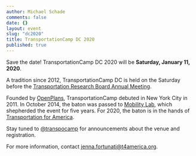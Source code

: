 ```yaml
---
author: Michael Schade
comments: false
date: {}
layout: event
slug: "dc2020"
title: TransportationCamp DC 2020
published: true
---
```


Save the date! TransportationCamp DC 2020 will be **Saturday, January 11, 2020**.

A tradition since 2012, TransportationCamp DC is held on the Saturday before the
[Transportation Research Board Annual Meeting](http://www.trb.org/AnnualMeeting).

Founded by [OpenPlans](https://openplans.org/), TransportationCamp debuted in New York City in 2011.
In October 2014, the baton was passed to [Mobility Lab](https://mobilitylab.org/), which shepherded the event for five years.
For 2020, the baton is in the hands of [Transportation for America](http://t4america.org/).

Stay tuned to [@transpocamp](https://twitter.com/transpocamp) for announcements about the venue and registration.

For more information, contact jenna.fortunati@t4america.org.
